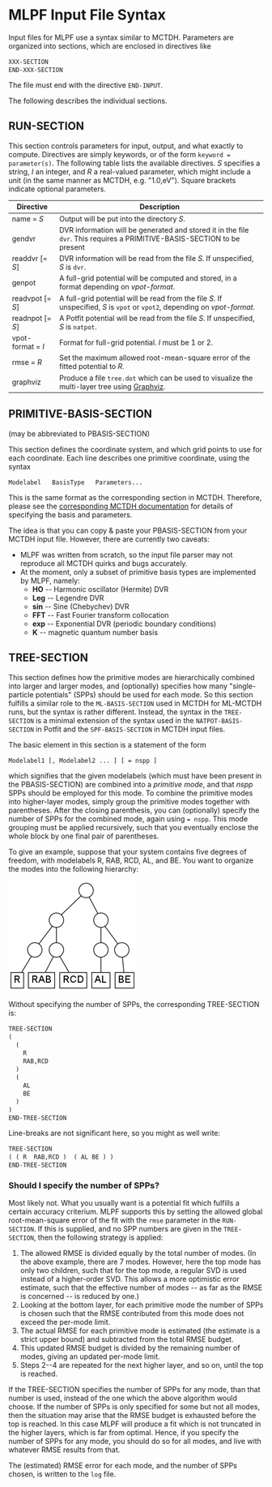 MLPF Input File Syntax
======================

Input files for MLPF use a syntax similar to MCTDH.
Parameters are organized into sections, which are enclosed in directives like
```
XXX-SECTION
END-XXX-SECTION
```
The file must end with the directive `END-INPUT`.

The following describes the individual sections.


RUN-SECTION
-----------

This section controls parameters for input, output, and what exactly to compute.
Directives are simply keywords, or of the form `keyword = parameter(s)`.
The following table lists the available directives.
_S_ specifies a string, _I_ an integer, and _R_ a real-valued parameter, which might
include a unit (in the same manner as MCTDH, e.g. "1.0,eV"). Square brackets indicate
optional parameters.

| Directive         | Description                                                                                                                 |
| ----------------- | --------------------------------------------------------------------------------------------------------------------------- |
| name = _S_        | Output will be put into the directory _S_.                                                                                  |
| gendvr            | DVR information will be generated and stored it in the file `dvr`.  This requires a PRIMITIVE-BASIS-SECTION to be present   |
| readdvr [= _S_]   | DVR information will be read from the file _S_. If unspecified, _S_ is `dvr`.                                               |
| genpot            | A full-grid potential will be computed and stored, in a format depending on _vpot-format_.                                  |
| readvpot [= _S_]  | A full-grid potential will be read from the file _S_. If unspecified, _S_ is `vpot` or `vpot2`, depending on _vpot-format_. |
| readnpot [= _S_]  | A Potfit potential will be read from the file _S_. If unspecified, _S_ is `natpot`.                                         |
| vpot-format = _I_ | Format for full-grid potential. _I_ must be 1 or 2.                                                                         |
| rmse = _R_        | Set the maximum allowed root-mean-square error of the fitted potential to _R_.                                              |
| graphviz          | Produce a file `tree.dot` which can be used to visualize the multi-layer tree using [Graphviz](http://www.graphviz.org/).   |


PRIMITIVE-BASIS-SECTION
-----------------------
(may be abbreviated to PBASIS-SECTION)

This section defines the coordinate system, and which grid points to use for each coordinate.
Each line describes one primitive coordinate, using the syntax

    Modelabel   BasisType   Parameters...

This is the same format as the corresponding section in MCTDH.  Therefore, please see the
[corresponding MCTDH documentation](http://www.pci.uni-heidelberg.de/tc/usr/mctdh/doc/mctdh/input_docu.html#pbasiskey)
for details of specifying the basis and parameters.

The idea is that you can copy & paste your PBASIS-SECTION from your MCTDH input file.
However, there are currently two caveats:

* MLPF was written from scratch, so the input file parser may not reproduce all MCTDH quirks and bugs accurately.
* At the moment, only a subset of primitive basis types are implemented by MLPF, namely:
    * **HO** -- Harmonic oscillator (Hermite) DVR
    * **Leg** -- Legendre DVR
    * **sin** -- Sine (Chebychev) DVR
    * **FFT** -- Fast Fourier transform collocation
    * **exp** -- Exponential DVR (periodic boundary conditions)
    * **K** -- magnetic quantum number basis


TREE-SECTION
------------

This section defines how the primitive modes are hierarchically combined
into larger and larger modes, and (optionally) specifies how many "single-particle potentials" (SPPs)
should be used for each mode.  So this section fulfills a similar role to the
`ML-BASIS-SECTION` used in MCTDH for ML-MCTDH runs, but the syntax is rather different.
Instead, the syntax in the `TREE-SECTION` is a minimal extension of the syntax used
in the `NATPOT-BASIS-SECTION` in Potfit and the `SPF-BASIS-SECTION` in MCTDH input files.

The basic element in this section is a statement of the form

    Modelabel1 [, Modelabel2 ... ] [ = nspp ]

which signifies that the given modelabels (which must have been present in the PBASIS-SECTION)
are combined into a _primitive mode_, and that _nspp_ SPPs should be
employed for this mode.  To combine the primitive modes into higher-layer modes, simply group
the primitive modes together with parentheses. After the closing parenthesis, you can (optionally)
specify the number of SPPs for the combined mode, again using `= nspp`.
This mode grouping must be applied recursively, such that you eventually enclose the whole block
by one final pair of parentheses.

To give an example, suppose that your system contains five degrees of freedom, with modelabels
R, RAB, RCD, AL, and BE.  You want to organize the modes into the following hierarchy:

![](tree.png)

Without specifying the number of SPPs, the corresponding TREE-SECTION is:

    TREE-SECTION
    (
      (
        R
        RAB,RCD
      )
      (
        AL
        BE
      )
    )
    END-TREE-SECTION

Line-breaks are not significant here, so you might as well write:

    TREE-SECTION
    ( ( R  RAB,RCD )  ( AL BE ) )
    END-TREE-SECTION


### Should I specify the number of SPPs? ###

Most likely not. What you usually want is a potential fit which fulfills a certain
accuracy criterium. MLPF supports this by setting the allowed global root-mean-square error
of the fit with the `rmse` parameter in the `RUN-SECTION`.  If this is supplied, and no
SPP numbers are given in the `TREE-SECTION`, then the following strategy is applied:

1. The allowed RMSE is divided equally by the total number of modes. (In the above example,
   there are 7 modes. However, here the top mode has only two children, such that for the
   top mode, a regular SVD is used instead of a higher-order SVD. This allows a more
   optimistic error estimate, such that the effective number of modes -- as far as the
   RMSE is concerned -- is reduced by one.)
2. Looking at the bottom layer, for each primitive mode the number of SPPs is chosen such
   that the RMSE contributed from this mode does not exceed the per-mode limit.
3. The actual RMSE for each primitive mode is estimated (the estimate is a strict upper
   bound) and subtracted from the total RMSE budget.
4. This updated RMSE budget is divided by the remaining number of modes, giving an updated
   per-mode limit.
5. Steps 2--4 are repeated for the next higher layer, and so on, until the top is reached.

If the TREE-SECTION specifies the number of SPPs for any mode, than that number is used,
instead of the one which the above algorithm would choose. If the number of SPPs is only
specified for some but not all modes, then the situation may arise that the RMSE budget
is exhausted before the top is reached. In this case MLPF will produce a fit which is not
truncated in the higher layers, which is far from optimal. Hence, if you specify the number
of SPPs for any mode, you should do so for all modes, and live with whatever RMSE results
from that.

The (estimated) RMSE error for each mode, and the number of SPPs chosen, is written to the `log` file.

